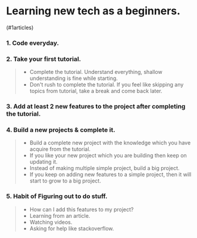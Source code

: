 # Learning new tech as a beginners.
(#1articles)
### 1. Code everyday.
### 2. Take your first tutorial.
> - Complete the tutorial. Understand everything, shallow understanding is fine while starting.
> - Don't rush to complete the tutorial. If you feel like skipping any topics from tutorial, take a break and come back later.
### 3. Add at least 2 new features to the project after completing the tutorial.
### 4. Build a new projects & complete it.
> - Build a complete new project with the knowledge which you have acquire from the tutorial.
> - If you like your new project which you are building then keep on updating it.
> - Instead of making multiple simple project, build a big project.
> - If you keep on adding new features to a simple project, then it will start to grow to a big project.
### 5. Habit of Figuring out to do stuff.
> - How can I add this features to my project?
> - Learning from an article.
> - Watching videos.
> - Asking for help like stackoverflow.